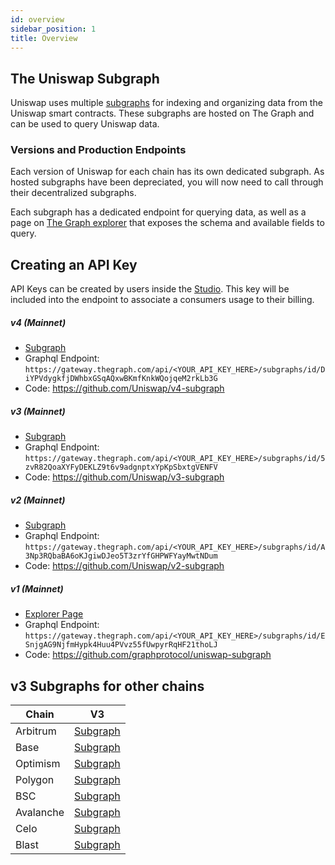 ```yaml
---
id: overview
sidebar_position: 1
title: Overview
---
```


## The Uniswap Subgraph

Uniswap uses multiple [subgraphs](https://thegraph.com/docs/about/introduction#what-the-graph-is) for indexing and organizing data from the Uniswap smart contracts.
These subgraphs are hosted on The Graph and can be used to query Uniswap data.

### Versions and Production Endpoints

Each version of Uniswap for each chain has its own dedicated subgraph. As hosted subgraphs have been depreciated, you will now need to call through their decentralized subgraphs.

Each subgraph has a dedicated endpoint for querying data, as well as a page on [The Graph explorer](https://thegraph.com/explorer) that exposes the schema and available fields to query.

## Creating an API Key

API Keys can be created by users inside the [Studio](https://thegraph.com/studio/apikeys/). This key will be included into the endpoint to associate a consumers usage to their billing.  


##### v4 (Mainnet)

- [Subgraph](https://thegraph.com/explorer/subgraphs/DiYPVdygkfjDWhbxGSqAQxwBKmfKnkWQojqeM2rkLb3G?view=About&chain=arbitrum-one)
- Graphql Endpoint: `https://gateway.thegraph.com/api/<YOUR_API_KEY_HERE>/subgraphs/id/DiYPVdygkfjDWhbxGSqAQxwBKmfKnkWQojqeM2rkLb3G`
- Code: https://github.com/Uniswap/v4-subgraph

##### v3 (Mainnet)

- [Subgraph](https://thegraph.com/explorer/subgraphs/5zvR82QoaXYFyDEKLZ9t6v9adgnptxYpKpSbxtgVENFV?view=Query&chain=arbitrum-one)
- Graphql Endpoint: `https://gateway.thegraph.com/api/<YOUR_API_KEY_HERE>/subgraphs/id/5zvR82QoaXYFyDEKLZ9t6v9adgnptxYpKpSbxtgVENFV`
- Code: https://github.com/Uniswap/v3-subgraph

##### v2 (Mainnet)

- [Subgraph](https://thegraph.com/explorer/subgraphs/A3Np3RQbaBA6oKJgiwDJeo5T3zrYfGHPWFYayMwtNDum?view=Query&chain=arbitrum-one)
- Graphql Endpoint: `https://gateway.thegraph.com/api/<YOUR_API_KEY_HERE>/subgraphs/id/A3Np3RQbaBA6oKJgiwDJeo5T3zrYfGHPWFYayMwtNDum`
- Code: https://github.com/Uniswap/v2-subgraph

##### v1 (Mainnet)

- [Explorer Page](https://thegraph.com/explorer/subgraphs/ESnjgAG9NjfmHypk4Huu4PVvz55fUwpyrRqHF21thoLJ?view=Query&chain=arbitrum-one)
- Graphql Endpoint: `https://gateway.thegraph.com/api/<YOUR_API_KEY_HERE>/subgraphs/id/ESnjgAG9NjfmHypk4Huu4PVvz55fUwpyrRqHF21thoLJ`
- Code: https://github.com/graphprotocol/uniswap-subgraph

## v3 Subgraphs for other chains

| Chain | V3 |
|--|--|
| Arbitrum | [Subgraph](https://thegraph.com/explorer/subgraphs/FbCGRftH4a3yZugY7TnbYgPJVEv2LvMT6oF1fxPe9aJM?view=Query&chain=arbitrum-one) |
| Base | [Subgraph](https://thegraph.com/explorer/subgraphs/43Hwfi3dJSoGpyas9VwNoDAv55yjgGrPpNSmbQZArzMG?view=Query&chain=arbitrum-one) |
| Optimism | [Subgraph](https://thegraph.com/explorer/subgraphs/Cghf4LfVqPiFw6fp6Y5X5Ubc8UpmUhSfJL82zwiBFLaj?view=Query&chain=arbitrum-one) |
| Polygon | [Subgraph](https://thegraph.com/explorer/subgraphs/3hCPRGf4z88VC5rsBKU5AA9FBBq5nF3jbKJG7VZCbhjm?view=Query&chain=arbitrum-one) |
| BSC | [Subgraph](https://thegraph.com/explorer/subgraphs/F85MNzUGYqgSHSHRGgeVMNsdnW1KtZSVgFULumXRZTw2?view=Query&chain=arbitrum-one) |
| Avalanche | [Subgraph](https://thegraph.com/explorer/subgraphs/GVH9h9KZ9CqheUEL93qMbq7QwgoBu32QXQDPR6bev4Eo?view=Query&chain=arbitrum-one) |
| Celo | [Subgraph](https://thegraph.com/explorer/subgraphs/ESdrTJ3twMwWVoQ1hUE2u7PugEHX3QkenudD6aXCkDQ4?view=Query&chain=arbitrum-one) |
| Blast | [Subgraph](https://thegraph.com/explorer/subgraphs/2LHovKznvo8YmKC9ZprPjsYAZDCc4K5q4AYz8s3cnQn1?view=Query&chain=arbitrum-one) |
